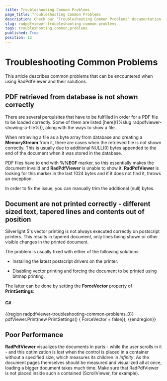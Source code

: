 ```yaml
---
title: Troubleshooting Common Problems
page_title: Troubleshooting Common Problems
description: Check our "Troubleshooting Common Problems" documentation article for the RadPdfViewer WPF control.
slug: radpdfviewer-troubleshooting-common-problems
tags: troubleshooting,common,problems
published: True
position: 12
---
```


# Troubleshooting Common Problems



This article describes common problems that can be encountered when using RadPdfViewer and their solutions.

## PDF retrieved from database is not shown correctly

There are several perquisites that have to be fulfilled in order for a PDF file to be loaded correctly. Some of them are listed [here]({%slug radpdfviewer-showing-a-file%}), along with the ways to show a file.
        

When retrieving a file as a byte array from database and creating a __MemoryStream__ from it, there are cases when the retrieved file is not shown correctly. This is usually due to additional NULL(0) bytes appended to the end of the document when it was stored in the database.
        

PDF files have to end with __%%EOF__ marker, so this essentially makes the document invalid and __RadPdfViewer__ is unable to show it. __RadPdfViewer__ is looking for this marker in the last 1024 bytes and if it does not find it, throws an exception.
        

In order to fix the issue, you can manually trim the additional (null) bytes. 

## Document are not printed correctly - different sized text, tapered lines and contents out of position

Silverlight 5's vector printing is not always executed correctly on postscript printers. This results in tapered document, only lines being shown or other visible changes in the printed document.


The problem is usually fixed with either of the following solutions:

* Installing the latest postscript drivers on the printer.

* Disabling vector printing and forcing the document to be printed using bitmap printing.

The latter can be done by setting the __ForceVector__ property of __PrintSettings__:
        

#### __C#__

{{region radpdfviewer-troubleshooting-common-problems_0}}
	    pdfViewer.Print(new PrintSettings() { ForceVector = false});
{{endregion}}

## Poor Performance

**RadPdfViewer** visualizes the documents in parts - while the user scrolls in it - and this optimization is lost when the control is placed in a container without a specified size, which measures its children in *Infinity*. As the document pages themselves should be measured and visualized all at once, loading a bigger document takes much time. Make sure that RadPdfViewer is not placed inside such a contained (ScrollViewer, for example).
